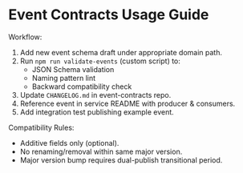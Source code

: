 # Event Contracts Usage Guide

Workflow:
1. Add new event schema draft under appropriate domain path.
2. Run `npm run validate-events` (custom script) to:
   - JSON Schema validation
   - Naming pattern lint
   - Backward compatibility check
3. Update `CHANGELOG.md` in event-contracts repo.
4. Reference event in service README with producer & consumers.
5. Add integration test publishing example event.

Compatibility Rules:
- Additive fields only (optional).
- No renaming/removal within same major version.
- Major version bump requires dual-publish transitional period.

